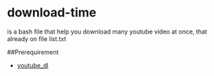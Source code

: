 # download-time

is a bash file that help you download many youtube video at once, that already on file list.txt

##Prerequirement
* [youtube_dl](https://github.com/rg3/youtube-dl)
